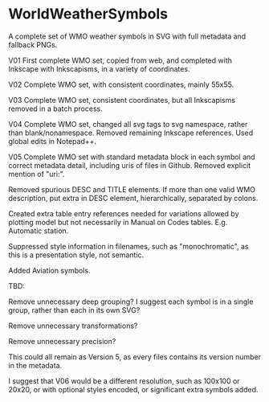 WorldWeatherSymbols
===================

A complete set of WMO weather symbols in SVG with full metadata and fallback PNGs.

V01 First complete WMO set, copied from web, and completed with Inkscape with Inkscapisms, in a variety of coordinates.

V02 Complete WMO set, with consistent coordinates, mainly 55x55.

V03 Complete WMO set, consistent coordinates, but all Inkscapisms removed in a batch process.

V04 Complete WMO set, changed all svg tags to svg namespace, rather than blank/nonamespace. Removed remaining Inkscape references. Used global edits in Notepad++.

V05 Complete WMO set with standard metadata block in each symbol and correct metadata detail, including uris of files in Github. Removed explicit mention of "uri:".

Removed spurious DESC and TITLE elements. If more than one valid WMO description, put extra in DESC element, hierarchically, separated by colons.

Created extra table entry references needed for variations allowed by plotting model but not necessarily in Manual on Codes tables. E.g. Automatic station.

Suppressed style information in filenames, such as "monochromatic", as this is a presentation style, not semantic.

Added Aviation symbols.

TBD:

Remove unnecessary deep grouping? I suggest each symbol is in a single group, rather than each in its own SVG?

Remove unnecessary transformations?

Remove unnecessary precision?

This could all remain as Version 5, as every files contains its version number in the metadata.

I suggest that V06 would be a different resolution, such as 100x100 or 20x20, or with optional styles encoded, or significant extra symbols added.
